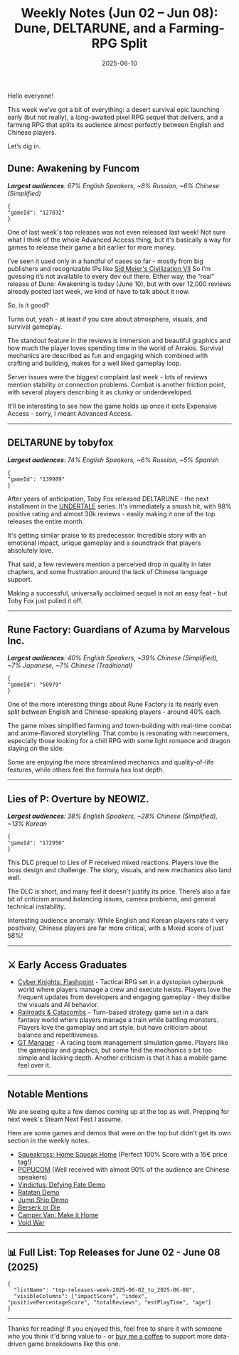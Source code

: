 ﻿---
title: "Weekly Notes (Jun 02 – Jun 08): Dune, DELTARUNE, and a Farming-RPG Split"
slug: "weekly-notes-2025-06-02"
date: "2025-06-10"
category: "Weekly Notes"
description: "A closer look at Dune: Awakening’s Advanced Access performance, DELTARUNE’s long-awaited Steam release, and how Rune Factory splits its audience nearly 50/50 between English and Chinese players. Plus more from this week’s top launches and demos."
tags: ["Weekly Notes", "Steam", "Game Launch", "Dune Awakening", "DELTARUNE", "Rune Factory", "Lies of P"]
image: "https://media.githubusercontent.com/media/NiklasBorglund/niklasnotes-blog/main/posts/weekly-notes-2025-06-02/hero.jpg"
---

Hello everyone!

This week we’ve got a bit of everything: a desert survival epic launching early (but not really), a long-awaited pixel RPG sequel that delivers, and a farming RPG that splits its audience almost perfectly between English and Chinese players.

Let’s dig in.

## Dune: Awakening by Funcom
***Largest audiences**: 67% English Speakers, ~8% Russian, ~6% Chinese (Simplified)*

```condensedgamecard
{
"gameId": "127032"
}
```

One of last week's top releases was not even released last week! Not sure what I think of the whole Advanced Access thing, but it's basically a way for games to release their game a bit earlier for more money.

I’ve seen it used only in a handful of cases so far - mostly from big publishers and recognizable IPs like [
Sid Meier's Civilization VII](https://niklasnotes.com/dashboard/game/22514/sid_meier_s_civilization_vii)  So I’m guessing it’s not available to every dev out there. Either way, the “real” release of Dune: Awakening is today (June 10), but with over 12,000 reviews already posted last week, we kind of have to talk about it now.

So, is it good?

Turns out, yeah - at least if you care about atmosphere, visuals, and survival gameplay.

The standout feature in the reviews is immersion and beautiful graphics and how much the player loves spending time in the world of Arrakis. Survival mechanics are described as fun and engaging which combined with crafting and building, makes for a well liked gameplay loop.

Server issues were the biggest complaint last week - lots of reviews mention stability or connection problems. Combat is another friction point, with several players describing it as clunky or underdeveloped.

It’ll be interesting to see how the game holds up once it exits Expensive Access - sorry, I meant Advanced Access.

---

## DELTARUNE by tobyfox
***Largest audiences**: 74% English Speakers, ~6% Russian, ~5% Spanish*

```condensedgamecard
{
"gameId": "139989"
}
```

After years of anticipation, Toby Fox released DELTARUNE - the next installment in the [UNDERTALE](https://niklasnotes.com/dashboard/game/76059/undertale) series.
It's immediately a smash hit, with 98% positive rating and almost 30k reviews - easily making it one of the top releases the entire month.

It's getting similar praise to its predecessor. Incredible story with an emotional impact, unique gameplay and a soundtrack that players absolutely love.

That said, a few reviewers mention a perceived drop in quality in later chapters, and some frustration around the lack of Chinese language support.

Making a successful, universally acclaimed sequel is not an easy feat - but Toby Fox just pulled it off.

---

## Rune Factory: Guardians of Azuma by Marvelous Inc.
***Largest audiences**: 40% English Speakers, ~39% Chinese (Simplified), ~7% Japanese, ~7% Chinese (Traditional)*

```condensedgamecard
{
"gameId": "50979"
}
```

One of the more interesting things about Rune Factory is its nearly even split between English and Chinese-speaking players - around 40% each.

The game mixes simplified farming and town-building with real-time combat and anime-flavored storytelling. That combo is resonating with newcomers, especially those looking for a chill RPG with some light romance and dragon slaying on the side.

Some are enjoying the more streamlined mechanics and quality-of-life features, while others feel the formula has lost depth.

---

## Lies of P: Overture by NEOWIZ.
***Largest audiences**: 38% English Speakers, ~28% Chinese (Simplified), ~13% Korean*

```condensedgamecard
{
"gameId": "172950"
}
```

This DLC prequel to Lies of P received mixed reactions. Players love the boss design and challenge. The story, visuals, and new mechanics also land well.

The DLC is short, and many feel it doesn't justify its price. There’s also a fair bit of criticism around balancing issues, camera problems, and general technical instability.

Interesting audience anomaly: While English and Korean players rate it very positively, Chinese players are far more critical, with a Mixed score of just 58%!

---

## ⚔️ Early Access Graduates

* [Cyber Knights: Flashpoint](https://niklasnotes.com/dashboard/game/74874/cyber_knights_flashpoint) -  Tactical RPG set in a dystopian cyberpunk world where players manage a crew and execute heists. Players love the frequent updates from developers and engaging gameplay - they dislike the visuals and AI behavior.
* [Railroads & Catacombs](https://niklasnotes.com/dashboard/game/130194/railroads_catacombs) - Turn-based strategy game set in a dark fantasy world where players manage a train while battling monsters. Players love the gameplay and art style, but have criticism about balance and repetitiveness.
* [GT Manager](https://niklasnotes.com/dashboard/game/48767/gt_manager) - A racing team management simulation game. Players like the gameplay and graphics, but some find the mechanics a bit too simple and lacking depth. Another criticism is that it has a mobile game feel over it.

---

## Notable Mentions

We are seeing quite a few demos coming up at the top as well. Prepping for next week's Steam Next Fest I assume.

Here are some games and demos that were on the top but didn't get its own section in the weekly notes.

* [Squeakross: Home Squeak Home](https://store.steampowered.com/app/2871440/Squeakross_Home_Squeak_Home/) (Perfect 100% Score with a 15€ price tag!)
* [POPUCOM](https://niklasnotes.com/dashboard/game/7757/popucom) (Well received with almost 90% of the audience are Chinese speakers)
* [Vindictus: Defying Fate Demo](https://niklasnotes.com/dashboard/game/205743/vindictus_defying_fate_demo)
* [Ratatan Demo](https://niklasnotes.com/dashboard/game/205709/ratatan_demo)
* [Jump Ship Demo](https://niklasnotes.com/dashboard/game/206668/jump_ship_demo)
* [Berserk or Die](https://niklasnotes.com/dashboard/game/71150/berserk_or_die)
* [Camper Van: Make it Home](https://niklasnotes.com/dashboard/adult/game/167071/camper_van_make_it_home)
* [Void War](https://niklasnotes.com/dashboard/game/169963/void_war)

---

## 📊 Full List: Top Releases for June 02 - June 08 (2025)

```customlist
{
  "listName": "top-releases-week-2025-06-02_to_2025-06-08",
  "visibleColumns": ["impactScore", "index", "positivePercentageScore", "totalReviews", "estPlayTime", "age"]
}
```
---

Thanks for reading!
If you enjoyed this, feel free to share it with someone who you think it'd bring value to - or [buy me a coffee](https://buymeacoffee.com/niklasnotes) to support more data-driven game breakdowns like this one.